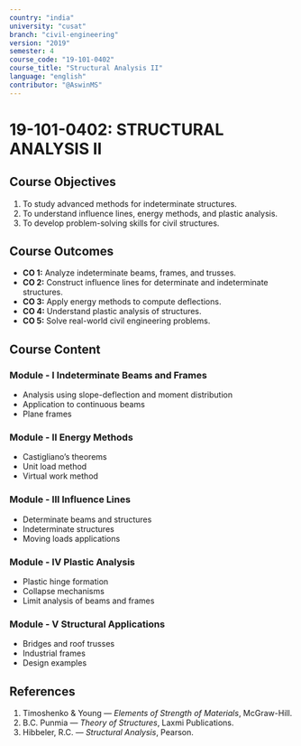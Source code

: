 ```yaml
---
country: "india"
university: "cusat"
branch: "civil-engineering"
version: "2019"
semester: 4
course_code: "19-101-0402"
course_title: "Structural Analysis II"
language: "english"
contributor: "@AswinMS"
---
```


# 19-101-0402: STRUCTURAL ANALYSIS II

## Course Objectives
1. To study advanced methods for indeterminate structures.
2. To understand influence lines, energy methods, and plastic analysis.
3. To develop problem-solving skills for civil structures.

## Course Outcomes
* **CO 1:** Analyze indeterminate beams, frames, and trusses.
* **CO 2:** Construct influence lines for determinate and indeterminate structures.
* **CO 3:** Apply energy methods to compute deflections.
* **CO 4:** Understand plastic analysis of structures.
* **CO 5:** Solve real-world civil engineering problems.

## Course Content

### Module - I Indeterminate Beams and Frames
* Analysis using slope-deflection and moment distribution
* Application to continuous beams
* Plane frames

### Module - II Energy Methods
* Castigliano’s theorems
* Unit load method
* Virtual work method

### Module - III Influence Lines
* Determinate beams and structures
* Indeterminate structures
* Moving loads applications

### Module - IV Plastic Analysis
* Plastic hinge formation
* Collapse mechanisms
* Limit analysis of beams and frames

### Module - V Structural Applications
* Bridges and roof trusses
* Industrial frames
* Design examples

## References
1. Timoshenko & Young — *Elements of Strength of Materials*, McGraw-Hill.
2. B.C. Punmia — *Theory of Structures*, Laxmi Publications.
3. Hibbeler, R.C. — *Structural Analysis*, Pearson.
